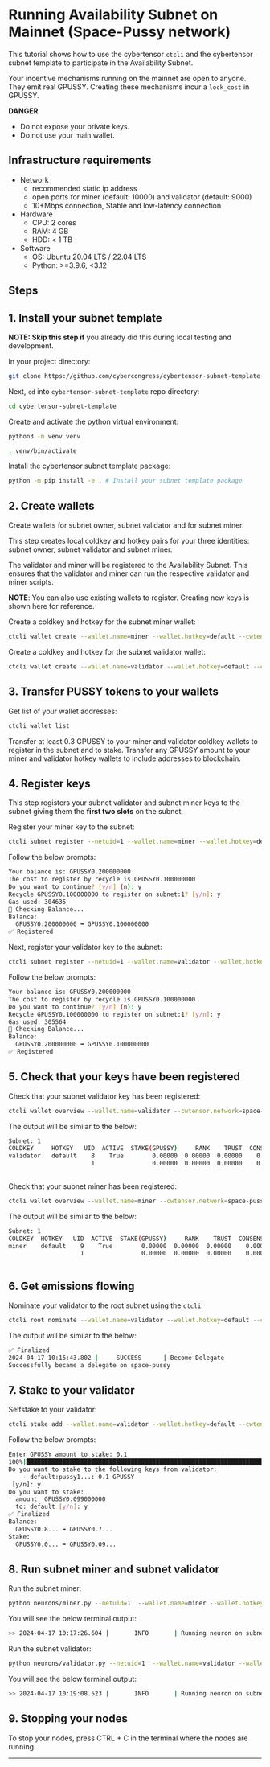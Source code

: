 # Running Availability Subnet on Mainnet (Space-Pussy network)

This tutorial shows how to use the cybertensor `ctcli` and the cybertensor subnet template to participate in the Availability Subnet. 

[//]: # (**IMPORTANT:** Before attempting to register on mainnet, we strongly recommend that you:)

[//]: # (- run [Running Subnet Locally]&#40;running_on_staging.md&#41;.)

Your incentive mechanisms running on the mainnet are open to anyone. They emit real GPUSSY. Creating these mechanisms incur a `lock_cost` in GPUSSY.

**DANGER**
- Do not expose your private keys.
- Do not use your main wallet.

## Infrastructure requirements

- Network
  - recommended static ip address
  - open ports for miner (default: 10000) and validator (default: 9000)
  - 10+Mbps connection, Stable and low-latency connection
- Hardware
  - CPU: 2 cores
  - RAM: 4 GB
  - HDD: < 1 TB
- Software
  - OS: Ubuntu 20.04 LTS / 22.04 LTS
  - Python: >=3.9.6, <3.12

## Steps

## 1. Install your subnet template

**NOTE: Skip this step if** you already did this during local testing and development.

In your project directory:

```bash
git clone https://github.com/cybercongress/cybertensor-subnet-template.git 
```

Next, `cd` into `cybertensor-subnet-template` repo directory:

```bash
cd cybertensor-subnet-template
```
Create and activate the python virtual environment:
```bash
python3 -m venv venv
```
```bash
. venv/bin/activate
```
Install the cybertensor subnet template package:
```bash
python -m pip install -e . # Install your subnet template package
```

## 2. Create wallets 

Create wallets for subnet owner, subnet validator and for subnet miner.
  
This step creates local coldkey and hotkey pairs for your three identities: subnet owner, subnet validator and subnet miner.

The validator and miner will be registered to the Availability Subnet. 
This ensures that the validator and miner can run the respective validator and miner scripts.

**NOTE**: You can also use existing wallets to register. Creating new keys is shown here for reference.

Create a coldkey and hotkey for the subnet miner wallet:
```bash
ctcli wallet create --wallet.name=miner --wallet.hotkey=default --cwtensor.network=space-pussy [--no_password]
```

Create a coldkey and hotkey for the subnet validator wallet:

```bash
ctcli wallet create --wallet.name=validator --wallet.hotkey=default --cwtensor.network=space-pussy [--no_password]
```

## 3. Transfer PUSSY tokens to your wallets
Get list of your wallet addresses:
```bash
ctcli wallet list
```
Transfer at least 0.3 GPUSSY to your miner and validator coldkey wallets to register in the subnet and to stake.
Transfer any GPUSSY amount to your miner and validator hotkey wallets to include addresses to blockchain.

## 4. Register keys

This step registers your subnet validator and subnet miner keys to the subnet giving them the **first two slots** on the subnet.

Register your miner key to the subnet:

```bash
ctcli subnet register --netuid=1 --wallet.name=miner --wallet.hotkey=default --cwtensor.network=space-pussy
```

Follow the below prompts:

```bash
Your balance is: GPUSSY0.200000000
The cost to register by recycle is GPUSSY0.100000000
Do you want to continue? [y/n] (n): y
Recycle GPUSSY0.100000000 to register on subnet:1? [y/n]: y
Gas used: 304635
📡 Checking Balance...
Balance:
  GPUSSY0.200000000 ➡ GPUSSY0.100000000
✅ Registered
```

Next, register your validator key to the subnet:

```bash
ctcli subnet register --netuid=1 --wallet.name=validator --wallet.hotkey=default --cwtensor.network=space-pussy
```

Follow the below prompts:

```bash
Your balance is: GPUSSY0.200000000
The cost to register by recycle is GPUSSY0.100000000
Do you want to continue? [y/n] (n): y
Recycle GPUSSY0.100000000 to register on subnet:1? [y/n]: y
Gas used: 305564
📡 Checking Balance...
Balance:
  GPUSSY0.200000000 ➡ GPUSSY0.100000000
✅ Registered
```

## 5. Check that your keys have been registered

Check that your subnet validator key has been registered:

```bash
ctcli wallet overview --wallet.name=validator --cwtensor.network=space-pussy
```

The output will be similar to the below:

```bash
Subnet: 1                                                                                                                                                                
COLDKEY     HOTKEY   UID  ACTIVE  STAKE(GPUSSY)     RANK    TRUST  CONSENSUS  INCENTIVE  DIVIDENDS  EMISSION(GPUSSY)   VTRUST  VPERMIT  UPDATED       AXON  HOTKEY
validator   default    8    True        0.00000  0.00000  0.00000    0.00000    0.00000    0.00000                 0  0.00000        *   251566  ...:10000  pussy1…
                       1                0.00000  0.00000  0.00000    0.00000    0.00000                      GPUSSY0  0.00000
                                                                          Wallet balance: GPUSSY0.1
```

Check that your subnet miner has been registered:

```bash
ctcli wallet overview --wallet.name=miner --cwtensor.network=space-pussy
```

The output will be similar to the below:

```bash
Subnet: 1                                                                                                                                                                
COLDKEY  HOTKEY   UID  ACTIVE  STAKE(GPUSSY)     RANK    TRUST  CONSENSUS  INCENTIVE  DIVIDENDS  EMISSION(GPUSSY)   VTRUST  VPERMIT  UPDATED       AXON  HOTKEY
miner    default    9    True        0.00000  0.00000  0.00000    0.00000    0.00000    0.00000                 0  0.00000        *   251566  ...:10000  pussy1…
                    1                0.00000  0.00000  0.00000    0.00000    0.00000                      GPUSSY0  0.00000
                                                                          Wallet balance: GPUSSY0.1
```

## 6. Get emissions flowing

Nominate your validator to the root subnet using the `ctcli`:
```bash
ctcli root nominate --wallet.name=validator --wallet.hotkey=default --cwtensor.network=space-pussy
```
The output will be similar to the below:
```bash
✅ Finalized
2024-04-17 10:15:43.802 |     SUCCESS      | Become Delegate               Finalized: True
Successfully became a delegate on space-pussy
```

## 7. Stake to your validator
Selfstake to your validator:
```bash
ctcli stake add --wallet.name=validator --wallet.hotkey=default --cwtensor.network=space-pussy
```
Follow the below prompts:

```bash
Enter GPUSSY amount to stake: 0.1
100%|█████████████████████████████████████████████████████████████████████████████████████████████████████████████████████████| 1/1 [00:00<00:00,  3.94it/s]
Do you want to stake to the following keys from validator:
    - default:pussy1...: 0.1 GPUSSY
 [y/n]: y
Do you want to stake:
  amount: GPUSSY0.099000000
  to: default [y/n]: y
✅ Finalized
Balance:
  GPUSSY0.8... ➡ GPUSSY0.7...
Stake:
  GPUSSY0.0... ➡ GPUSSY0.09...
```

## 8. Run subnet miner and subnet validator

Run the subnet miner:

```bash
python neurons/miner.py --netuid=1  --wallet.name=miner --wallet.hotkey=default --logging.debug  --cwtensor.network=space-pussy --axon.port=9000
```

You will see the below terminal output:

```bash
>> 2024-04-17 10:17:26.604 |       INFO       | Running neuron on subnet: 1 with uid 9 using network: space-pussy
```

Run the subnet validator:

```bash
python neurons/validator.py --netuid=1  --wallet.name=validator --wallet.hotkey=default --logging.debug --cwtensor.network=space-pussy --axon.port=10000
```

You will see the below terminal output:

```bash
>> 2024-04-17 10:19:08.523 |       INFO       | Running neuron on subnet: 1 with uid 8 using network: space-pussy
```

[//]: # (## 9. [Optional] Register to the root subnet)

[//]: # (or register your validator to the root subnet using the `ctcli`:)

[//]: # ()
[//]: # (```bash)

[//]: # (ctcli root register --wallet.name=validator --wallet.hotkey=default --cwtensor.network=space-pussy)

[//]: # (```)

[//]: # (You will see the below terminal output:)

[//]: # (```bash)

[//]: # ()
[//]: # (```)

[//]: # (Then set your weights for the subnet:)

[//]: # ()
[//]: # (```bash)

[//]: # (ctcli root weights --wallet.name=validator --wallet.hotkey=default --netuid=1 --weights=1  --cwtensor.network=space-pussy)

[//]: # (```)

[//]: # (You will see the below terminal output:)

[//]: # (```bash)

[//]: # (netuids tensor&#40;[1]&#41;  weights tensor&#40;[1.]&#41;)

[//]: # ()
[//]: # (Raw Weights -> Normalized weights: )

[//]: # (        tensor&#40;[1.]&#41; -> )

[//]: # (        tensor&#40;[1.]&#41;)

[//]: # ()
[//]: # (Do you want to set the following root weights?:)

[//]: # (  weights: tensor&#40;[1.]&#41;)

[//]: # (  uids: tensor&#40;[1]&#41;? [y/n]: y)

[//]: # (✅ Finalized)

[//]: # (2024-04-17 10:28:31.616 |     SUCCESS      | Set weights                   Finalized)

[//]: # (```)

## 9. Stopping your nodes

To stop your nodes, press CTRL + C in the terminal where the nodes are running.

---
